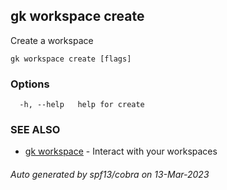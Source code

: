 ## gk workspace create

Create a workspace

```
gk workspace create [flags]
```

### Options

```
  -h, --help   help for create
```

### SEE ALSO

* [gk workspace](gk_workspace.md)	 - Interact with your workspaces

###### Auto generated by spf13/cobra on 13-Mar-2023

